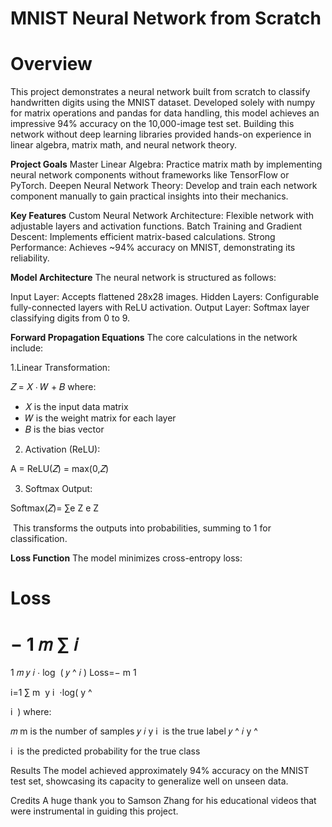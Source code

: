# MNIST Neural Network from Scratch

# Overview

This project demonstrates a neural network built from scratch to classify handwritten digits using the MNIST dataset. Developed solely with numpy for matrix operations and pandas for data handling, this model achieves an impressive 94% accuracy on the 10,000-image test set. Building this network without deep learning libraries provided hands-on experience in linear algebra, matrix math, and neural network theory.

**Project Goals**
Master Linear Algebra: Practice matrix math by implementing neural network components without frameworks like TensorFlow or PyTorch.
Deepen Neural Network Theory: Develop and train each network component manually to gain practical insights into their mechanics.

**Key Features**
Custom Neural Network Architecture: Flexible network with adjustable layers and activation functions.
Batch Training and Gradient Descent: Implements efficient matrix-based calculations.
Strong Performance: Achieves ~94% accuracy on MNIST, demonstrating its reliability.

**Model Architecture**
The neural network is structured as follows:

Input Layer: Accepts flattened 28x28 images.
Hidden Layers: Configurable fully-connected layers with ReLU activation.
Output Layer: Softmax layer classifying digits from 0 to 9.

**Forward Propagation Equations**
The core calculations in the network include:

1.Linear Transformation:

𝑍 = 𝑋 ⋅ 𝑊 + 𝐵
where:

 - 𝑋 is the input data matrix
 - 𝑊 is the weight matrix for each layer
 - 𝐵 is the bias vector


2. Activation (ReLU):

 A = ReLU(𝑍) = max(0,𝑍)
⁡

3. Softmax Output:

Softmax(𝑍)= 
∑e 
Z
e 
Z
 
​
This transforms the outputs into probabilities, summing to 1 for classification.

**Loss Function**
The model minimizes cross-entropy loss:

Loss
=
−
1
𝑚
∑
𝑖
=
1
𝑚
𝑦
𝑖
⋅
log
⁡
(
𝑦
^
𝑖
)
Loss=− 
m
1
​
  
i=1
∑
m
​
 y 
i
​
 ⋅log( 
y
^
​
  
i
​
 )
where:

𝑚
m is the number of samples
𝑦
𝑖
y 
i
​
  is the true label
𝑦
^
𝑖
y
^
​
  
i
​
  is the predicted probability for the true class
        
Results
The model achieved approximately 94% accuracy on the MNIST test set, showcasing its capacity to generalize well on unseen data.

Credits
A huge thank you to Samson Zhang for his educational videos that were instrumental in guiding this project.
